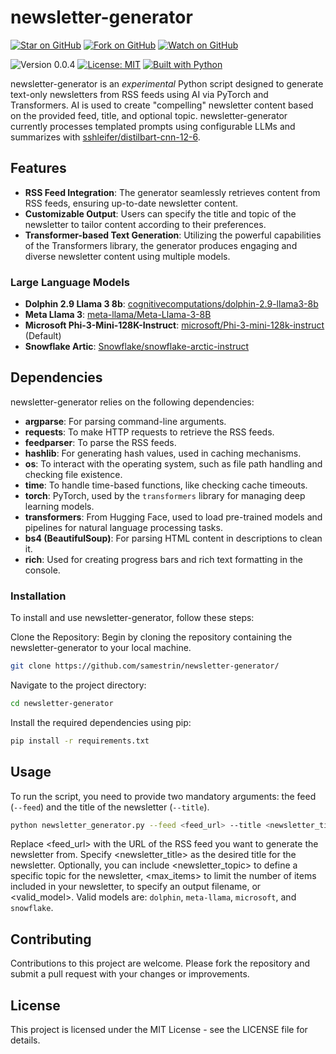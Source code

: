 # newsletter-generator

[![Star on GitHub](https://img.shields.io/github/stars/samestrin/newsletter-generator?style=social)](https://github.com/samestrin/newsletter-generator/stargazers) [![Fork on GitHub](https://img.shields.io/github/forks/samestrin/newsletter-generator?style=social)](https://github.com/samestrin/newsletter-generator/network/members) [![Watch on GitHub](https://img.shields.io/github/watchers/samestrin/newsletter-generator?style=social)](https://github.com/samestrin/newsletter-generator/watchers)

![Version 0.0.4](https://img.shields.io/badge/Version-0.0.4-blue) [![License: MIT](https://img.shields.io/badge/License-MIT-yellow.svg)](https://opensource.org/licenses/MIT) [![Built with Python](https://img.shields.io/badge/Built%20with-Python-green)](https://www.python.org/)

newsletter-generator is an _experimental_ Python script designed to generate text-only newsletters from RSS feeds using AI via PyTorch and Transformers. AI is used to create "compelling" newsletter content based on the provided feed, title, and optional topic. newsletter-generator currently processes templated prompts using configurable LLMs and summarizes with [sshleifer/distilbart-cnn-12-6](https://huggingface.co/sshleifer/distilbart-cnn-12-6).

## Features

- **RSS Feed Integration**: The generator seamlessly retrieves content from RSS feeds, ensuring up-to-date newsletter content.
- **Customizable Output**: Users can specify the title and topic of the newsletter to tailor content according to their preferences.
- **Transformer-based Text Generation**: Utilizing the powerful capabilities of the Transformers library, the generator produces engaging and diverse newsletter content using multiple models.

### Large Language Models

- **Dolphin 2.9 Llama 3 8b**: [cognitivecomputations/dolphin-2.9-llama3-8b](https://huggingface.co/cognitivecomputations/dolphin-2.9-llama3-8b)
- **Meta Llama 3**: [meta-llama/Meta-Llama-3-8B]()
- **Microsoft Phi-3-Mini-128K-Instruct**: [microsoft/Phi-3-mini-128k-instruct](https://huggingface.co/microsoft/Phi-3-mini-128k-instruct) (Default)
- **Snowflake Artic**: [Snowflake/snowflake-arctic-instruct](https://huggingface.co/Snowflake/snowflake-arctic-instruct)

## Dependencies

newsletter-generator relies on the following dependencies:

- **argparse**: For parsing command-line arguments.
- **requests**: To make HTTP requests to retrieve the RSS feeds.
- **feedparser**: To parse the RSS feeds.
- **hashlib**: For generating hash values, used in caching mechanisms.
- **os**: To interact with the operating system, such as file path handling and checking file existence.
- **time**: To handle time-based functions, like checking cache timeouts.
- **torch**: PyTorch, used by the `transformers` library for managing deep learning models.
- **transformers**: From Hugging Face, used to load pre-trained models and pipelines for natural language processing tasks.
- **bs4 (BeautifulSoup)**: For parsing HTML content in descriptions to clean it.
- **rich**: Used for creating progress bars and rich text formatting in the console.

### Installation

To install and use newsletter-generator, follow these steps:

Clone the Repository: Begin by cloning the repository containing the newsletter-generator to your local machine.

```bash
git clone https://github.com/samestrin/newsletter-generator/
```

Navigate to the project directory:

```bash
cd newsletter-generator
```

Install the required dependencies using pip:

```bash
pip install -r requirements.txt
```

## Usage

To run the script, you need to provide two mandatory arguments: the feed (`--feed`) and the title of the newsletter (`--title`).

```bash
python newsletter_generator.py --feed <feed_url> --title <newsletter_title> [--topic <newsletter_topic>] [--max <max_items>] [--output <output_filename>] [--model <valid_model>]
```

Replace <feed_url> with the URL of the RSS feed you want to generate the newsletter from. Specify <newsletter_title> as the desired title for the newsletter. Optionally, you can include <newsletter_topic> to define a specific topic for the newsletter, <max_items> to limit the number of items included in your newsletter, <output> to specify an output filename, or <valid_model>. Valid models are: `dolphin`, `meta-llama`, `microsoft`, and `snowflake`.

## Contributing

Contributions to this project are welcome. Please fork the repository and submit a pull request with your changes or improvements.

## License

This project is licensed under the MIT License - see the LICENSE file for details.
